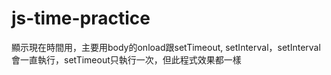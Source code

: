 # js-time-practice
顯示現在時間用，主要用body的onload跟setTimeout, setInterval，setInterval會一直執行，setTimeout只執行一次，但此程式效果都一樣
